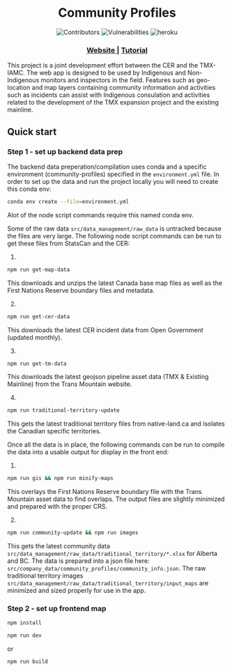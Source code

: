 <h1 align="center">Community Profiles</h1>

<div align="center">
  <!-- contributors welcome -->
  <a>
    <img src="https://img.shields.io/badge/contributions-welcome-brightgreen.svg?style=flat" alt="Contributors" />
  </a>
  <!-- Known Vulnerabilities -->
  <a>
    <img src="https://snyk.io/test/github/mbradds/community-profiles/badge.svg?targetFile=package.json" alt="Vulnerabilities" />
  </a>
  <!-- Website up -->
  <a>
    <img src="https://img.shields.io/website?down_color=red&down_message=down&up_color=green&up_message=up&url=https://www.iamc-tmx-community-profiles.ca/" alt="heroku" />
  </a>
</div>

<div align="center">
  <h3>
    <a href="https://www.iamc-tmx-community-profiles.ca/">
      Website
    </a>
    <span> | </span>
    <a href="https://www.iamc-tmx-community-profiles.ca/tutorial.html">
      Tutorial
    </a>
  </h3>
</div>

This project is a joint development effort between the CER and the TMX-IAMC. The web app is designed to be used by Indigenous and Non-Indigenous monitors and inspectors in the field. Features such as geo-location and map layers containing community information and activities such as incidents can assist with Indigenous consulation and activities related to the development of the TMX expansion project and the existing mainline.

## Quick start

### Step 1 - set up backend data prep

The backend data preperation/compilation uses conda and a specific environment (community-profiles) specified in the `environment.yml` file. In order to set up the data and run the project locally you will need to create this conda env:

```bash
conda env create --file=environment.yml
```

Alot of the node script commands require this named conda env.

Some of the raw data `src/data_management/raw_data` is untracked because the files are very large. The following node script commands can be run to get these files from StatsCan and the CER:

1.

```bash
npm run get-map-data
```

This downloads and unzips the latest Canada base map files as well as the First Nations Reserve boundary files and metadata.

2.

```bash
npm run get-cer-data
```

This downloads the latest CER incident data from Open Government (updated monthly).

3.

```bash
npm run get-tm-data
```

This downloads the latest geojson pipeline asset data (TMX & Existing Mainline) from the Trans Mountain website.

4.

```bash
npm run traditional-territory-update
```

This gets the latest traditional territory files from native-land.ca and isolates the Canadian specific territories.

Once all the data is in place, the following commands can be run to compile the data into a usable output for display in the front end:

1.

```bash
npm run gis && npm run minify-maps
```

This overlays the First Nations Reserve boundary file with the Trans Mountain asset data to find overlaps. The output files are slightly minimized and prepared with the proper CRS.

2.

```bash
npm run community-update && npm run images
```

This gets the latest community data `src/data_management/raw_data/traditional_territory/*.xlsx` for Alberta and BC. The data is prepared into a json file here: `src/company_data/community_profiles/community_info.json`. The raw traditional territory images `src/data_management/raw_data/traditional_territory/input_maps` are minimized and sized properly for use in the app.

### Step 2 - set up frontend map

```bash
npm install
```

```bash
npm run dev
```

or

```bash
npm run build
```

